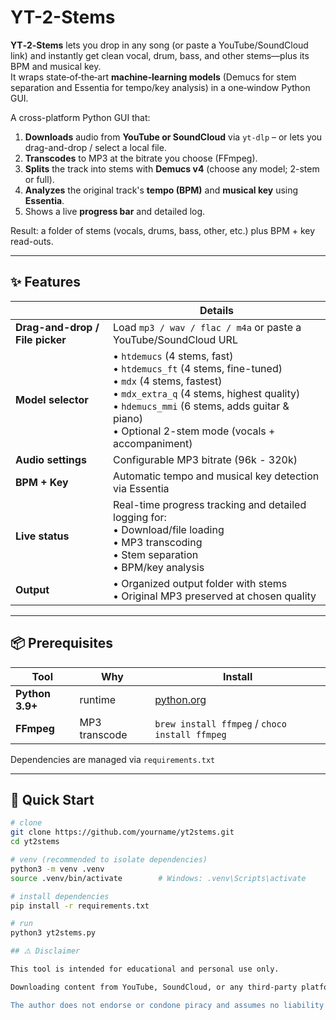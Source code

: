 # YT-2-Stems

**YT‑2‑Stems** lets you drop in any song (or paste a YouTube/SoundCloud link) and instantly get clean vocal, drum, bass, and other stems—plus its BPM and musical key.  
It wraps state‑of‑the‑art **machine‑learning models** (Demucs for stem separation and Essentia for tempo/key analysis) in a one‑window Python GUI.

A cross-platform Python GUI that:

1. **Downloads** audio from **YouTube or SoundCloud** via `yt-dlp` – or lets you drag-and-drop / select a local file.  
2. **Transcodes** to MP3 at the bitrate you choose (FFmpeg).  
3. **Splits** the track into stems with **Demucs v4** (choose any model; 2-stem or full).  
4. **Analyzes** the original track's **tempo (BPM)** and **musical key** using **Essentia**.  
5. Shows a live **progress bar** and detailed log.

Result: a folder of stems (vocals, drums, bass, other, etc.) plus BPM + key read-outs.

---

## ✨ Features

|                | Details |
|----------------|---------|
| **Drag-and-drop / File picker** | Load `mp3 / wav / flac / m4a` or paste a YouTube/SoundCloud URL |
| **Model selector** | • `htdemucs` (4 stems, fast)<br>• `htdemucs_ft` (4 stems, fine-tuned)<br>• `mdx` (4 stems, fastest)<br>• `mdx_extra_q` (4 stems, highest quality)<br>• `hdemucs_mmi` (6 stems, adds guitar & piano)<br>• Optional 2-stem mode (vocals + accompaniment) |
| **Audio settings** | Configurable MP3 bitrate (96k - 320k) |
| **BPM + Key**  | Automatic tempo and musical key detection via Essentia |
| **Live status**| Real-time progress tracking and detailed logging for:<br>• Download/file loading<br>• MP3 transcoding<br>• Stem separation<br>• BPM/key analysis |
| **Output** | • Organized output folder with stems<br>• Original MP3 preserved at chosen quality |

---

## 📦 Prerequisites

| Tool | Why | Install |
|------|-----|---------|
| **Python 3.9+** | runtime | [python.org](https://python.org) |
| **FFmpeg**      | MP3 transcode | `brew install ffmpeg` / `choco install ffmpeg` |

Dependencies are managed via `requirements.txt`

---

## 🚀 Quick Start

```bash
# clone
git clone https://github.com/yourname/yt2stems.git
cd yt2stems

# venv (recommended to isolate dependencies)
python3 -m venv .venv
source .venv/bin/activate        # Windows: .venv\Scripts\activate

# install dependencies
pip install -r requirements.txt

# run
python3 yt2stems.py

## ⚠️ Disclaimer

This tool is intended for educational and personal use only.

Downloading content from YouTube, SoundCloud, or any third-party platform may violate their Terms of Service. It is the user's responsibility to ensure they have the legal right to download and process any content.

The author does not endorse or condone piracy and assumes no liability for misuse of this software.